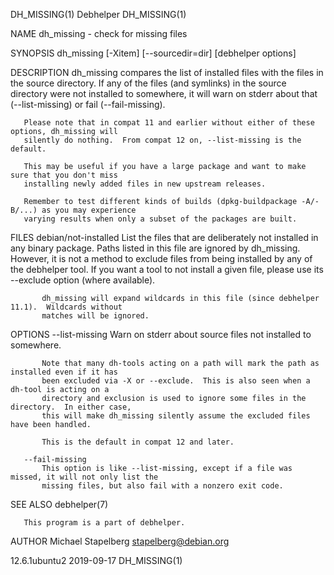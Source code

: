 DH_MISSING(1)                                  Debhelper                                 DH_MISSING(1)

NAME
       dh_missing - check for missing files

SYNOPSIS
       dh_missing [-Xitem] [--sourcedir=dir] [debhelper options]

DESCRIPTION
       dh_missing compares the list of installed files with the files in the source directory. If any
       of the files (and symlinks) in the source directory were not installed to somewhere, it will
       warn on stderr about that (--list-missing) or fail (--fail-missing).

       Please note that in compat 11 and earlier without either of these options, dh_missing will
       silently do nothing.  From compat 12 on, --list-missing is the default.

       This may be useful if you have a large package and want to make sure that you don't miss
       installing newly added files in new upstream releases.

       Remember to test different kinds of builds (dpkg-buildpackage -A/-B/...) as you may experience
       varying results when only a subset of the packages are built.

FILES
       debian/not-installed
           List the files that are deliberately not installed in any binary package.  Paths listed in
           this file are ignored by dh_missing.  However, it is not a method to exclude files from
           being installed by any of the debhelper tool.  If you want a tool to not install a given
           file, please use its --exclude option (where available).

           dh_missing will expand wildcards in this file (since debhelper 11.1).  Wildcards without
           matches will be ignored.

OPTIONS
       --list-missing
           Warn on stderr about source files not installed to somewhere.

           Note that many dh-tools acting on a path will mark the path as installed even if it has
           been excluded via -X or --exclude.  This is also seen when a dh-tool is acting on a
           directory and exclusion is used to ignore some files in the directory.  In either case,
           this will make dh_missing silently assume the excluded files have been handled.

           This is the default in compat 12 and later.

       --fail-missing
           This option is like --list-missing, except if a file was missed, it will not only list the
           missing files, but also fail with a nonzero exit code.

SEE ALSO
       debhelper(7)

       This program is a part of debhelper.

AUTHOR
       Michael Stapelberg <stapelberg@debian.org>

12.6.1ubuntu2                                 2019-09-17                                 DH_MISSING(1)
